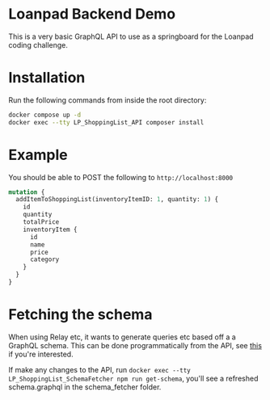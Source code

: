 # Loanpad Backend Demo

This is a very basic GraphQL API to use as a springboard for the Loanpad coding challenge.

# Installation

Run the following commands from inside the root directory:

```bash
docker compose up -d
docker exec --tty LP_ShoppingList_API composer install
```

# Example

You should be able to POST the following to `http://localhost:8000`

```graphql
mutation {
  addItemToShoppingList(inventoryItemID: 1, quantity: 1) {
    id
    quantity
    totalPrice
    inventoryItem {
      id
      name
      price
      category
    }
  }
}
```

# Fetching the schema

When using Relay etc, it wants to generate queries etc based off a a GraphQL schema. This can be done programmatically from the API, see [this](https://graphql.org/learn/introspection/) if you're interested.

If make any changes to the API, run `docker exec --tty LP_ShoppingList_SchemaFetcher npm run get-schema`, you'll see a refreshed schema.graphql in the schema_fetcher folder.
